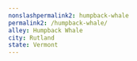 ```yaml
---
﻿nonslashpermalink2: humpback-whale
permalink2: /humpback-whale/
alley: Humpback Whale
city: Rutland
state: Vermont
---
```

